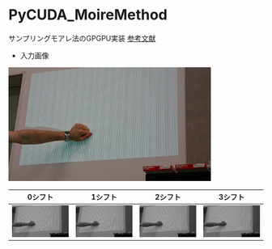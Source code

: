 # PyCUDA_MoireMethod
サンプリングモアレ法のGPGPU実装 [参考文献](http://www.shinkawa.co.jp/times/column/y-morimoto/vol007_no05_col05.html)


- 入力画像
<img src="https://github.com/NEETFUTURE/PyCUDA_MoireMethod/blob/master/sample169-5.jpg" width="400">


|0シフト|1シフト|2シフト|3シフト|
|---|---|---|---|
|![0シフト](https://github.com/NEETFUTURE/PyCUDA_MoireMethod/blob/master/phase00.png)|![1シフト](https://github.com/NEETFUTURE/PyCUDA_MoireMethod/blob/master/phase01.png)|![2シフト](https://github.com/NEETFUTURE/PyCUDA_MoireMethod/blob/master/phase02.png)|![3シフト](https://github.com/NEETFUTURE/PyCUDA_MoireMethod/blob/master/phase03.png)|

